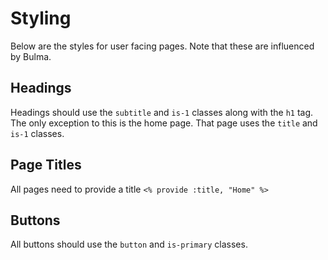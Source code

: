 # Styling

Below are the styles for user facing pages. Note that these are influenced by Bulma.

## Headings

Headings should use the `subtitle` and `is-1` classes along with the `h1` tag. The only exception to this is the home
page. That page uses the `title` and `is-1` classes.

## Page Titles

All pages need to provide a title `<% provide :title, "Home" %>`

## Buttons

All buttons should use the `button` and `is-primary` classes.
